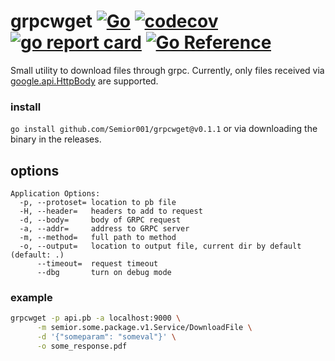 # grpcwget [![Go](https://github.com/Semior001/grpcwget/actions/workflows/.go.yaml/badge.svg)](https://github.com/Semior001/grpcwget/actions/workflows/.go.yaml) [![codecov](https://codecov.io/gh/Semior001/grpcwget/branch/master/graph/badge.svg?token=nLxLt9Vdyo)](https://codecov.io/gh/Semior001/grpcwget) [![go report card](https://goreportcard.com/badge/github.com/Semior001/grpcwget)](https://goreportcard.com/report/github.com/Semior001/grpcwget) [![Go Reference](https://pkg.go.dev/badge/github.com/Semior001/grpcwget.svg)](https://pkg.go.dev/github.com/Semior001/grpcwget)
Small utility to download files through grpc. Currently, only files received via 
[google.api.HttpBody](https://github.com/googleapis/googleapis/blob/master/google/api/httpbody.proto) 
are supported.

### install
`go install github.com/Semior001/grpcwget@v0.1.1` or via downloading the binary
in the releases.

## options
```
Application Options:
  -p, --protoset= location to pb file
  -H, --header=   headers to add to request
  -d, --body=     body of GRPC request
  -a, --addr=     address to GRPC server
  -m, --method=   full path to method
  -o, --output=   location to output file, current dir by default (default: .)
      --timeout=  request timeout
      --dbg       turn on debug mode
```

### example
```bash
grpcwget -p api.pb -a localhost:9000 \
      -m semior.some.package.v1.Service/DownloadFile \
      -d '{"someparam": "someval"}' \
      -o some_response.pdf
```
